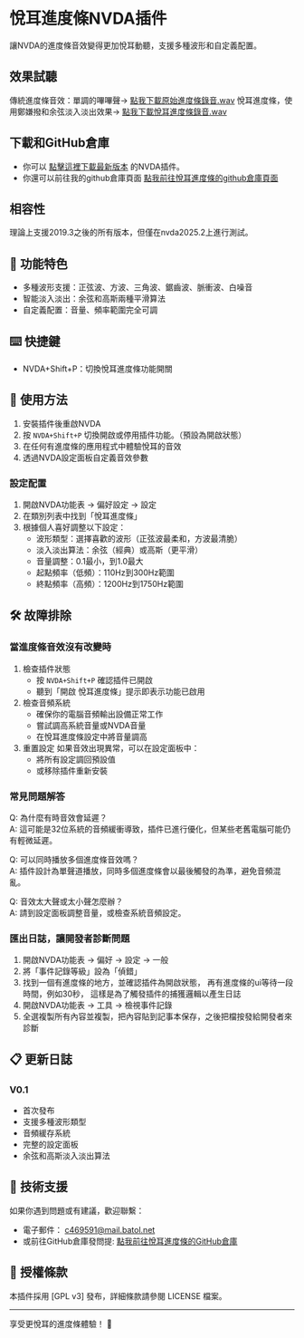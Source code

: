 # 悅耳進度條NVDA插件

讓NVDA的進度條音效變得更加悅耳動聽，支援多種波形和自定義配置。

## 效果試聽

傳統進度條音效：單調的嗶嗶聲→
[點我下載原始進度條錄音.wav](https://github.com/c469591/Pleasant-Progress-Bar/raw/main/listen/Original_progress_bar.wav)
悅耳進度條，使用鄭嫌撥和余弦淡入淡出效果→
[點我下載悅耳進度條錄音.wav](https://github.com/c469591/Pleasant-Progress-Bar/raw/main/listen/Pleasant_progress_bar.wav)


## 下載和GitHub倉庫

* 你可以
[點擊這裡下載最新版本](https://github.com/c469591/Pleasant-Progress-Bar/raw/main/pleasant_progress_bar_V0.1.nvda-addon)
的NVDA插件。
* 你還可以前往我的github倉庫頁面
[點我前往悅耳進度條的github倉庫頁面](https://github.com/c469591/Pleasant-Progress-Bar)

## 相容性

理論上支援2019.3之後的所有版本，但僅在nvda2025.2上進行測試。

## 🚀 功能特色

* 多種波形支援：正弦波、方波、三角波、鋸齒波、脈衝波、白噪音
* 智能淡入淡出：余弦和高斯兩種平滑算法
* 自定義配置：音量、頻率範圍完全可調


## ⌨️ 快捷鍵

* NVDA+Shift+P：切換悅耳進度條功能開關

## 🔧 使用方法


1. 安裝插件後重啟NVDA
1. 按 `NVDA+Shift+P` 切換開啟或停用插件功能。（預設為開啟狀態）
1. 在任何有進度條的應用程式中體驗悅耳的音效
1. 透過NVDA設定面板自定義音效參數

### 設定配置

1. 開啟NVDA功能表 → 偏好設定 → 設定
1. 在類別列表中找到「悅耳進度條」
1. 根據個人喜好調整以下設定：
   * 波形類型：選擇喜歡的波形（正弦波最柔和，方波最清脆）
   * 淡入淡出算法：余弦（經典）或高斯（更平滑）
   * 音量調整：0.1最小，到1.0最大
   * 起點頻率（低頻）：110Hz到300Hz範圍
   * 終點頻率（高頻）：1200Hz到1750Hz範圍



## 🛠️ 故障排除

### 當進度條音效沒有改變時

1. 檢查插件狀態
   * 按 `NVDA+Shift+P` 確認插件已開啟
   * 聽到「開啟 悅耳進度條」提示即表示功能已啟用
1. 檢查音頻系統
   * 確保你的電腦音頻輸出設備正常工作
   * 嘗試調高系統音量或NVDA音量
   * 在悅耳進度條設定中將音量調高
1. 重置設定
如果音效出現異常，可以在設定面板中：
   * 將所有設定調回預設值
   * 或移除插件重新安裝

### 常見問題解答

Q: 為什麼有時音效會延遲？  
A: 這可能是32位系統的音頻緩衝導致，插件已進行優化，但某些老舊電腦可能仍有輕微延遲。

Q: 可以同時播放多個進度條音效嗎？  
A: 插件設計為單聲道播放，同時多個進度條會以最後觸發的為準，避免音頻混亂。

Q: 音效太大聲或太小聲怎麼辦？  
A: 請到設定面板調整音量，或檢查系統音頻設定。

### 匯出日誌，讓開發者診斷問題

   1. 開啟NVDA功能表 → 偏好 → 設定 → 一般
   1. 將「事件記錄等級」設為「偵錯」
   1. 找到一個有進度條的地方，並確認插件為開啟狀態，
再有進度條的ui等待一段時間，例如30秒，
這樣是為了觸發插件的捕獲邏輯以產生日誌
   1. 開啟NVDA功能表 → 工具 → 檢視事件記錄
   1. 全選複製所有內容並複製，把內容貼到記事本保存，之後把檔按發給開發者來診斷

## 📋 更新日誌

### V0.1

* 首次發布
* 支援多種波形類型
* 音頻緩存系統
* 完整的設定面板
* 余弦和高斯淡入淡出算法

## 🤝 技術支援

如果你遇到問題或有建議，歡迎聯繫：

* 電子郵件：
c469591@mail.batol.net
* 或前往GitHub倉庫發問提:
[點我前往悅耳進度條的GitHub倉庫](https://github.com/c469591/Pleasant-Progress-Bar)


## 📝 授權條款

本插件採用 [GPL v3] 發布，詳細條款請參閱 LICENSE 檔案。

---

享受更悅耳的進度條體驗！ 🎵